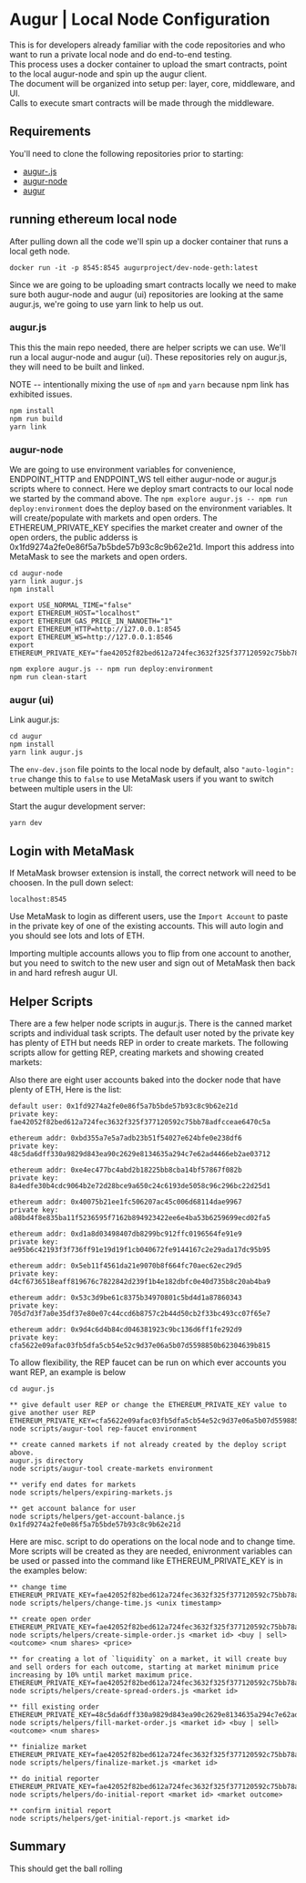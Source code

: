 # Augur | Local Node Configuration

This is for developers already familiar with the code repositories and who want to run a private local node and do end-to-end testing.  
This process uses a docker container to upload the smart contracts, point to the local augur-node and spin up the augur client.  
The document will be organized into setup per: layer, core, middleware, and UI.  
Calls to execute smart contracts will be made through the middleware.

## Requirements

You'll need to clone the following repositories prior to starting:

* [augur-.js](https://github.com/AugurProject/augur.js)
* [augur-node](https://github.com/AugurProject/augur-node)
* [augur](https://github.com/AugurProject/augur)

## running ethereum local node

After pulling down all the code we'll spin up a docker container that runs a local geth node.

    docker run -it -p 8545:8545 augurproject/dev-node-geth:latest

Since we are going to be uploading smart contracts locally we need to make sure both augur-node and augur (ui) repositories are looking at the same augur.js, we're going to use yarn link to help us out.

### augur.js

This this the main repo needed, there are helper scripts we can use. We'll run a local augur-node and augur (ui). These repositories rely on augur.js, they will need to be built and linked.

NOTE -- intentionally mixing the use of `npm` and `yarn` because npm link has exhibited issues.

    npm install
    npm run build
    yarn link

### augur-node

We are going to use environment variables for convenience, ENDPOINT_HTTP and ENDPOINT_WS tell either augur-node or augur.js scripts where to connect. Here we deploy smart contracts to our local node we started by the command above. The `npm explore augur.js -- npm run deploy:environment` does the deploy based on the environment variables. It will create/populate with markets and open orders. The ETHEREUM_PRIVATE_KEY specifies the market creater and owner of the open orders, the public adderss is 0x1fd9274a2fe0e86f5a7b5bde57b93c8c9b62e21d. Import this address into MetaMask to see the markets and open orders.

    cd augur-node
    yarn link augur.js
    npm install

    export USE_NORMAL_TIME="false"
    export ETHEREUM_HOST="localhost"
    export ETHEREUM_GAS_PRICE_IN_NANOETH="1"
    export ETHEREUM_HTTP=http://127.0.0.1:8545
    export ETHEREUM_WS=http://127.0.0.1:8546
    export ETHEREUM_PRIVATE_KEY="fae42052f82bed612a724fec3632f325f377120592c75bb78adfcceae6470c5a"

    npm explore augur.js -- npm run deploy:environment
    npm run clean-start


### augur (ui)

Link augur.js:

    cd augur
    npm install
    yarn link augur.js

The `env-dev.json` file points to the local node by default, also `"auto-login": true` change this to `false` to use MetaMask users if you want to switch between multiple users in the UI:

Start the augur development server:

    yarn dev


## Login with MetaMask
If MetaMask browser extension is install, the correct network will need to be choosen. In the pull down select:

    localhost:8545

Use MetaMask to login as different users, use the `Import Account` to paste in the private key of one of the existing accounts. This will auto login and you should see lots and lots of ETH.

Importing multiple accounts allows you to flip from one account to another, but you need to switch to the new user and sign out of MetaMask then back in and hard refresh augur UI.


## Helper Scripts

There are a few helper node scripts in augur.js. There is the canned market scripts and individual task scripts. The default user noted by the private key has plenty of ETH but needs REP in order to create markets. The following scripts allow for getting REP, creating markets and showing created markets:

Also there are eight user accounts baked into the docker node that have plenty of ETH, Here is the list:

    default user: 0x1fd9274a2fe0e86f5a7b5bde57b93c8c9b62e21d
    private key: fae42052f82bed612a724fec3632f325f377120592c75bb78adfcceae6470c5a

    ethereum addr: 0xbd355a7e5a7adb23b51f54027e624bfe0e238df6
    private key: 48c5da6dff330a9829d843ea90c2629e8134635a294c7e62ad4466eb2ae03712

    ethereum addr: 0xe4ec477bc4abd2b18225bb8cba14bf57867f082b
    private key: 8a4edfe30b4cdc9064b2e72d28bce9a650c24c6193de5058c96c296bc22d25d1

    ethereum addr: 0x40075b21ee1fc506207ac45c006d68114dae9967
    private key: a08bd4f8e835ba11f5236595f7162b894923422ee6e4ba53b6259699ecd02fa5

    ethereum addr: 0xd1a8d03498407db8299bc912ffc0196564fe91e9
    private key: ae95b6c42193f3f736ff91e19d19f1cb040672fe9144167c2e29ada17dc95b95

    ethereum addr: 0x5eb11f4561da21e9070b8f664fc70aec62ec29d5
    private key: d4cf6736518eaff819676c7822842d239f1b4e182dbfc0e40d735b8c20ab4ba9

    ethereum addr: 0x53c3d9be61c8375b34970801c5bd4d1a87860343
    private key: 705d7d3f7a0e35df37e80e07c44ccd6b8757c2b44d50cb2f33bc493cc07f65e7

    ethereum addr: 0x9d4c6d4b84cd046381923c9bc136d6ff1fe292d9
    private key: cfa5622e09afac03fb5dfa5cb54e52c9d37e06a5b07d5598850b62304639b815


To allow flexibility, the REP faucet can be run on which ever accounts you want REP, an example is below

    cd augur.js

    ** give default user REP or change the ETHEREUM_PRIVATE_KEY value to give another user REP
    ETHEREUM_PRIVATE_KEY=cfa5622e09afac03fb5dfa5cb54e52c9d37e06a5b07d5598850b62304639b815 node scripts/augur-tool rep-faucet environment

    ** create canned markets if not already created by the deploy script above.
    augur.js directory
    node scripts/augur-tool create-markets environment

    ** verify end dates for markets
    node scripts/helpers/expiring-markets.js

    ** get account balance for user
    node scripts/helpers/get-account-balance.js 0x1fd9274a2fe0e86f5a7b5bde57b93c8c9b62e21d


Here are misc. script to do operations on the local node and to change time. More scripts will be created as they are needed, enivronment variables can be used or passed into the command like ETHEREUM_PRIVATE_KEY is in the examples below:

    ** change time
    ETHEREUM_PRIVATE_KEY=fae42052f82bed612a724fec3632f325f377120592c75bb78adfcceae6470c5a node scripts/helpers/change-time.js <unix timestamp>

    ** create open order
    ETHEREUM_PRIVATE_KEY=fae42052f82bed612a724fec3632f325f377120592c75bb78adfcceae6470c5a node scripts/helpers/create-simple-order.js <market id> <buy | sell> <outcome> <num shares> <price>

    ** for creating a lot of `liquidity` on a market, it will create buy and sell orders for each outcome, starting at market minimum price increasing by 10% until market maximum price.
    ETHEREUM_PRIVATE_KEY=fae42052f82bed612a724fec3632f325f377120592c75bb78adfcceae6470c5a node scripts/helpers/create-spread-orders.js <market id>

    ** fill existing order
    ETHEREUM_PRIVATE_KEY=48c5da6dff330a9829d843ea90c2629e8134635a294c7e62ad4466eb2ae03712 node scripts/helpers/fill-market-order.js <market id> <buy | sell> <outcome> <num shares>

    ** finialize market
    ETHEREUM_PRIVATE_KEY=fae42052f82bed612a724fec3632f325f377120592c75bb78adfcceae6470c5a node scripts/helpers/finalize-market.js <market id>

    ** do initial reporter
    ETHEREUM_PRIVATE_KEY=fae42052f82bed612a724fec3632f325f377120592c75bb78adfcceae6470c5a node scripts/helpers/do-initial-report <market id> <market outcome>

    ** confirm initial report
    node scripts/helpers/get-initial-report.js <market id>

## Summary

This should get the ball rolling
